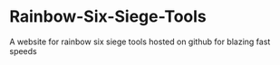 # Rainbow-Six-Siege-Tools
A website for rainbow six siege tools hosted on github for blazing fast speeds
 
